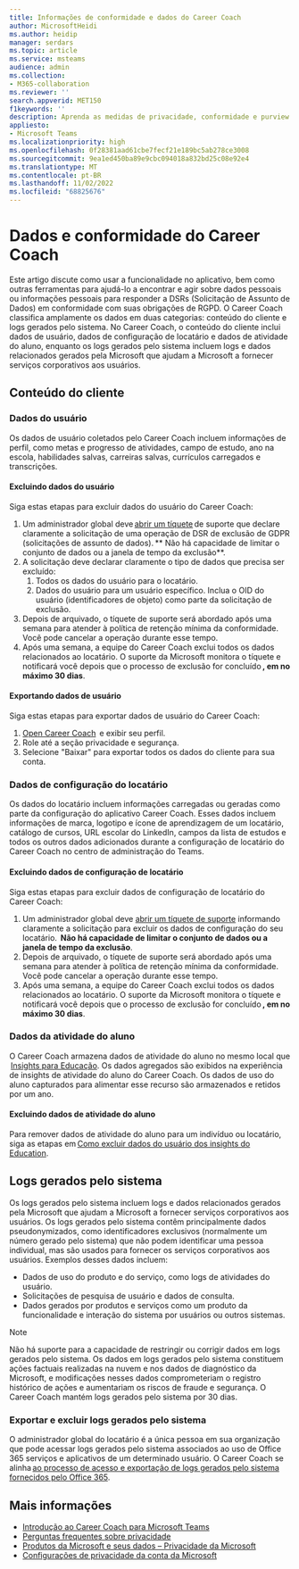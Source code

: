 ```yaml
---
title: Informações de conformidade e dados do Career Coach
author: MicrosoftHeidi
ms.author: heidip
manager: serdars
ms.topic: article
ms.service: msteams
audience: admin
ms.collection:
- M365-collaboration
ms.reviewer: ''
search.appverid: MET150
f1keywords: ''
description: Aprenda as medidas de privacidade, conformidade e purview tomadas pela Microsoft em relação à Educação ou ao Coach de Carreira da EDU.
appliesto:
- Microsoft Teams
ms.localizationpriority: high
ms.openlocfilehash: 0f28381aad61cbe7fecf21e189bc5ab278ce3008
ms.sourcegitcommit: 9ea1ed450ba89e9cbc094018a832bd25c08e92e4
ms.translationtype: MT
ms.contentlocale: pt-BR
ms.lasthandoff: 11/02/2022
ms.locfileid: "68825676"
---
```

# <a name="career-coach-data-and-compliance"></a>Dados e conformidade do Career Coach

Este artigo discute como usar a funcionalidade no aplicativo, bem como outras ferramentas para ajudá-lo a encontrar e agir sobre dados pessoais ou informações pessoais para responder a DSRs (Solicitação de Assunto de Dados) em conformidade com suas obrigações de RGPD. O Career Coach classifica amplamente os dados em duas categorias: conteúdo do cliente e logs gerados pelo sistema. No Career Coach, o conteúdo do cliente inclui dados de usuário, dados de configuração de locatário e dados de atividade do aluno, enquanto os logs gerados pelo sistema incluem logs e dados relacionados gerados pela Microsoft que ajudam a Microsoft a fornecer serviços corporativos aos usuários.

## <a name="customer-content"></a>Conteúdo do cliente

### <a name="user-data"></a>Dados do usuário

Os dados de usuário coletados pelo Career Coach incluem informações de perfil, como metas e progresso de atividades, campo de estudo, ano na escola, habilidades salvas, carreiras salvas, currículos carregados e transcrições.

#### <a name="deleting-user-data"></a>Excluindo dados do usuário

Siga estas etapas para excluir dados do usuário do Career Coach:

1. Um administrador global deve [abrir um tíquete](https://edusupport.microsoft.com/support?product_id=career_coach) de suporte que declare claramente a solicitação de uma operação de DSR de exclusão de GDPR (solicitações de assunto de dados). ** Não há capacidade de limitar o conjunto de dados ou a janela de tempo da exclusão**.
2. A solicitação deve declarar claramente o tipo de dados que precisa ser excluído:
    1. Todos os dados do usuário para o locatário.
    2. Dados do usuário para um usuário específico. Inclua o OID do usuário (identificadores de objeto) como parte da solicitação de exclusão.
3. Depois de arquivado, o tíquete de suporte será abordado após uma semana para atender à política de retenção mínima da conformidade. Você pode cancelar a operação durante esse tempo.
4. Após uma semana, a equipe do Career Coach exclui todos os dados relacionados ao locatário. O suporte da Microsoft monitora o tíquete e notificará você depois que o processo de exclusão for concluído **, em no máximo 30 dias**.

#### <a name="exporting-user-data"></a>Exportando dados de usuário

Siga estas etapas para exportar dados de usuário do Career Coach:

1. [Open Career Coach](https://aka.ms/Career_Coach_App)  e exibir seu perfil.
1. Role até a seção privacidade e segurança.
1. Selecione "Baixar" para exportar todos os dados do cliente para sua conta.

### <a name="tenant-configuration-data"></a>Dados de configuração do locatário

Os dados do locatário incluem informações carregadas ou geradas como parte da configuração do aplicativo Career Coach. Esses dados incluem informações de marca, logotipo e ícone de aprendizagem de um locatário, catálogo de cursos, URL escolar do LinkedIn, campos da lista de estudos e todos os outros dados adicionados durante a configuração de locatário do Career Coach no centro de administração do Teams.

#### <a name="deleting-tenant-configuration-data"></a>Excluindo dados de configuração de locatário

Siga estas etapas para excluir dados de configuração de locatário do Career Coach:

1. Um administrador global deve [abrir um tíquete de suporte](https://edusupport.microsoft.com/support?product_id=career_coach) informando claramente a solicitação para excluir os dados de configuração do seu locatário.  **Não há capacidade de limitar o conjunto de dados ou a janela de tempo da exclusão**.
1. Depois de arquivado, o tíquete de suporte será abordado após uma semana para atender à política de retenção mínima da conformidade. Você pode cancelar a operação durante esse tempo.
1. Após uma semana, a equipe do Career Coach exclui todos os dados relacionados ao locatário. O suporte da Microsoft monitora o tíquete e notificará você depois que o processo de exclusão for concluído **, em no máximo 30 dias**.

### <a name="student-activity-data"></a>Dados da atividade do aluno

O Career Coach armazena dados de atividade do aluno no mesmo local que  [Insights para Educação](class-insights.md). Os dados agregados são exibidos na experiência de insights de atividade do aluno do Career Coach. Os dados de uso do aluno capturados para alimentar esse recurso são armazenados e retidos por um ano.

#### <a name="deleting-student-activity-data"></a>Excluindo dados de atividade do aluno

Para remover dados de atividade do aluno para um indivíduo ou locatário, siga as etapas em [Como excluir dados do usuário dos insights do Education](class-insights.md#how-to-delete-user-data-from-education-insights).

## <a name="system-generated-logs"></a>Logs gerados pelo sistema

Os logs gerados pelo sistema incluem logs e dados relacionados gerados pela Microsoft que ajudam a Microsoft a fornecer serviços corporativos aos usuários. Os logs gerados pelo sistema contêm principalmente dados pseudonymizados, como identificadores exclusivos (normalmente um número gerado pelo sistema) que não podem identificar uma pessoa individual, mas são usados para fornecer os serviços corporativos aos usuários. Exemplos desses dados incluem:

- Dados de uso do produto e do serviço, como logs de atividades do usuário.
- Solicitações de pesquisa de usuário e dados de consulta.
- Dados gerados por produtos e serviços como um produto da funcionalidade e interação do sistema por usuários ou outros sistemas.

> [!NOTE]
> Não há suporte para a capacidade de restringir ou corrigir dados em logs gerados pelo sistema. Os dados em logs gerados pelo sistema constituem ações factuais realizadas na nuvem e nos dados de diagnóstico da Microsoft, e modificações nesses dados comprometeriam o registro histórico de ações e aumentariam os riscos de fraude e segurança. O Career Coach mantém logs gerados pelo sistema por 30 dias.

### <a name="exporting-and-deleting-system-generated-logs"></a>Exportar e excluir logs gerados pelo sistema

O administrador global do locatário é a única pessoa em sua organização que pode acessar logs gerados pelo sistema associados ao uso de Office 365 serviços e aplicativos de um determinado usuário. O Career Coach se alinha [ao processo de acesso e exportação de logs gerados pelo sistema fornecidos pelo Office 365](https://learn.microsoft.com/compliance/regulatory/gdpr-dsr-Office365#accessing-and-exporting-system-generated-logs).

## <a name="more-information"></a>Mais informações

- [Introdução ao Career Coach para Microsoft Teams](career-coach.md)
- [Perguntas frequentes sobre privacidade](https://privacy.microsoft.com/faq)
- [Produtos da Microsoft e seus dados – Privacidade da Microsoft](https://privacy.microsoft.com/privacy-in-our-products)
- [Configurações de privacidade da conta da Microsoft](https://account.microsoft.com/account/privacy?refd=privacy.microsoft.com&ru=https%3A%2F%2Faccount.microsoft.com%2Fprivacy%2F%3Frefd%3Dprivacy.microsoft.com&destrt=privacy-dashboard)
